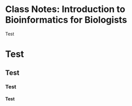 # Class Notes: Introduction to Bioinformatics for Biologists

Test

# Test

## Test

### Test

#### Test
